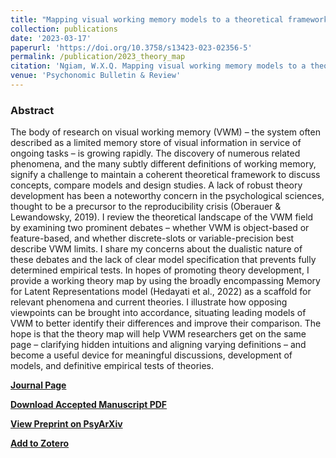 ```yaml
---
title: "Mapping visual working memory models to a theoretical framework"
collection: publications
date: '2023-03-17'
paperurl: 'https://doi.org/10.3758/s13423-023-02356-5'
permalink: /publication/2023_theory_map
citation: 'Ngiam, W.X.Q. Mapping visual working memory models to a theoretical framework. Psychon Bull Rev (2023).'
venue: 'Psychonomic Bulletin & Review'
---
```

### Abstract
The body of research on visual working memory (VWM) – the system often described as a limited memory store of visual information in service of ongoing tasks – is growing rapidly. The discovery of numerous related phenomena, and the many subtly different definitions of working memory, signify a challenge to maintain a coherent theoretical framework to discuss concepts, compare models and design studies. A lack of robust theory development has been a noteworthy concern in the psychological sciences, thought to be a precursor to the reproducibility crisis (Oberauer & Lewandowsky, 2019). I review the theoretical landscape of the VWM field by examining two prominent debates – whether VWM is object-based or feature-based, and whether discrete-slots or variable-precision best describe VWM limits. I share my concerns about the dualistic nature of these debates and the lack of clear model specification that prevents fully determined empirical tests. In hopes of promoting theory development, I provide a working theory map by using the broadly encompassing Memory for Latent Representations model (Hedayati et al., 2022) as a scaffold for relevant phenomena and current theories. I illustrate how opposing viewpoints can be brought into accordance, situating leading models of VWM to better identify their differences and improve their comparison. The hope is that the theory map will help VWM researchers get on the same page – clarifying hidden intuitions and aligning varying definitions – and become a useful device for meaningful discussions, development of models, and definitive empirical tests of theories.

**[Journal Page](https://link.springer.com/article/10.3758/s13423-023-02356-5)**

**[Download Accepted Manuscript PDF](/files/ngiam_theory_map_accepted_manuscript.pdf)**

**[View Preprint on PsyArXiv](https://psyarxiv.com/g8erx)**

**[Add to Zotero](https://zotero.org/save?type=doi&q=10.3758/s13423-023-02356-5)**